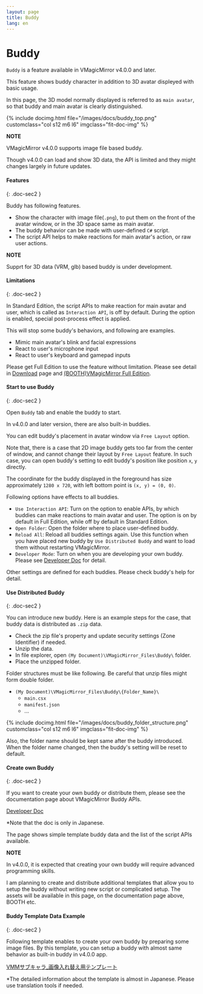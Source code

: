 ```yaml
---
layout: page
title: Buddy
lang: en
---
```


# Buddy

`Buddy` is a feature available in VMagicMirror v4.0.0 and later.

This feature shows buddy character in addition to 3D avatar displeyed with basic usage.

In this page, the 3D model normally displayed is referred to as `main avatar`, so that buddy and main avatar is clearly distinguished.

<div class="row">
{% include docimg.html file="/images/docs/buddy_top.png" customclass="col s12 m6 l6" imgclass="fit-doc-img" %}
</div>

<div class="note-area" markdown="1">

**NOTE**

VMagicMirror v4.0.0 supports image file based buddy.

Though v4.0.0 can load and show 3D data, the API is limited and they might changes largely in future updates.

</div>

#### Features
{: .doc-sec2 }

Buddy has following features.

<div class="doc-ul" markdown="1">

- Show the character with image file(`.png`), to put them on the front of the avatar window, or in the 3D space same as main avatar.
- The buddy behavior can be made with user-defined `C#` script.
- The script API helps to make reactions for main avatar's action, or raw user actions.

</div>

<div class="note-area" markdown="1">

**NOTE**

Supprt for 3D data (VRM, glb) based buddy is under development.

</div>


#### Limitations
{: .doc-sec2 }

In Standard Edition, the script APIs to make reaction for main avatar and user, which is called as `Interaction API`, is off by default. During the option is enabled, special post-process effect is applied.

This will stop some buddy's behaviors, and following are examples.

<div class="doc-ul" markdown="1">

- Mimic main avatar's blink and facial expressions
- React to user's microphone input
- React to user's keyboard and gamepad inputs

</div>

Please get Full Edition to use the feature without limitation. Please see detail in [Download](../../download) page and [(BOOTH)VMagicMirror Full Edition](https://baku-dreameater.booth.pm/items/3064040).


#### Start to use Buddy
{: .doc-sec2 }

Open `Buddy` tab and enable the buddy to start.

In v4.0.0 and later version, there are also built-in buddies.

You can edit buddy's placement in avatar window via `Free Layout` option.

Note that, there is a case that 2D image buddy gets too far from the center of window, and cannot change their layout by `Free Layout` feature. In such case, you can open buddy's setting to edit buddy's position like position `x`, `y` directly.

The coordinate for the buddy displayed in the foreground has size approximately `1280 x 720`, with left bottom point is `(x, y) = (0, 0)`.

Following options have effects to all buddies.

<div class="doc-ul" markdown="1">

- `Use Interaction API`: Turn on the option to enable APIs, by which buddies can make reactions to main avatar and user. The option is on by default in Full Edition, while off by default in Standard Edition.
- `Open Folder`: Open the folder where to place user-defined buddy.
- `Reload All`: Reload all buddies settings again. Use this function when you have placed new buddy by `Use Distributed Buddy` and want to load them without restarting VMagicMirror.
- `Developer Mode`: Turn on when you are developing your own buddy. Please see [Developer Doc](https://malaybaku.github.io/VMagicMirrorBuddyDoc/) for detail.

</div>

Other settings are defined for each buddies. Please check buddy's help for detail.


#### Use Distributed Buddy
{: .doc-sec2 }

You can introduce new buddy. Here is an example steps for the case, that buddy data is distributed as `.zip` data.

<div class="doc-ul" markdown="1">

- Check the zip file's property and update security settings (Zone Identifier) if needed.
- Unzip the data.
- In file explorer, open `(My Document)\VMagicMirror_Files\Buddy\` folder.
- Place the unzipped folder.

</div>

Folder structures must be like following. Be careful that unzip files might form double folder.

<div class="doc-ul" markdown="1">

- `(My Document)\VMagicMirror_Files\Buddy\{Folder_Name}\`
  - `main.csx`
  - `manifest.json`
  - ...

</div>

<div class="row">
{% include docimg.html file="/images/docs/buddy_folder_structure.png" customclass="col s12 m6 l6" imgclass="fit-doc-img" %}
</div>

Also, the folder name should be kept same after the buddy introduced. When the folder name changed, then the buddy's setting will be reset to default. 


#### Create own Buddy
{: .doc-sec2 }

If you want to create your own buddy or distribute them, please see the documentation page about VMagicMirror Buddy APIs.

[Developer Doc](https://malaybaku.github.io/VMagicMirrorBuddyDoc/)

*Note that the doc is only in Japanese.

The page shows simple template buddy data and the list of the script APIs available.

<div class="note-area" markdown="1">

**NOTE**

In v4.0.0, it is expected that creating your own buddy will require advanced programming skills.

I am planning to create and distribute additional templates that allow you to setup the buddy without writing new script or complicated setup. The assets will be available in this page, on the documentation page above, BOOTH etc.

</div>


#### Buddy Template Data Example
{: .doc-sec2 }

Following template enables to create your own buddy by preparing some image files.
By this template, you can setup a buddy with almost same behavior as built-in buddy in v4.0.0 app.

[VMMサブキャラ_画像入れ替え用テンプレート](https://baku-dreameater.booth.pm/items/6998661)

*The detailed information about the template is almost in Japanese. Please use translation tools if needed.

